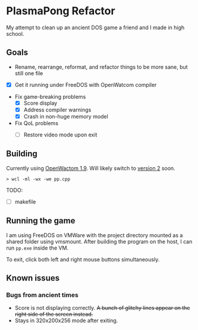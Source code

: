 # PlasmaPong Refactor

My attempt to clean up an ancient DOS game a friend and I made in high school.

## Goals

- Rename, rearrange, reformat, and refactor things to be more sane, but still one file
- [X] Get it running under FreeDOS with OpenWatcom compiler
- Fix game-breaking problems
    - [X] Score display
    - [X] Address compiler warnings
    - [X] Crash in non-huge memory model
- Fix QoL problems
    - [ ] Restore video mode upon exit


## Building

Currently using [OpenWactom 1.9](http://openwatcom.org/ftp/install/). Will likely switch to [version 2](https://github.com/open-watcom/open-watcom-v2) soon.

```
> wcl -ml -wx -we pp.cpp
```

TODO:

- [ ] makefile

## Running the game


I am using FreeDOS on VMWare with the project directory mounted as a shared folder using vmsmount. After building the program on the host, I can run `pp.exe` inside the VM.

To exit, click both left and right mouse buttons simultaneously.


## Known issues

### Bugs from ancient times

- Score is not displaying correctly. ~~A bunch of glitchy lines appear on the right side of the screen instead.~~
- Stays in 320x200x256 mode after exiting.
